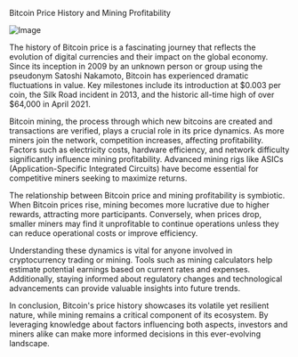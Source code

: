 Bitcoin Price History and Mining Profitability

![Image](https://github.com/user-attachments/assets/b8266eee-691e-4ee1-99ef-bfa10d234fd4)

The history of Bitcoin price is a fascinating journey that reflects the evolution of digital currencies and their impact on the global economy. Since its inception in 2009 by an unknown person or group using the pseudonym Satoshi Nakamoto, Bitcoin has experienced dramatic fluctuations in value. Key milestones include its introduction at $0.003 per coin, the Silk Road incident in 2013, and the historic all-time high of over $64,000 in April 2021.

Bitcoin mining, the process through which new bitcoins are created and transactions are verified, plays a crucial role in its price dynamics. As more miners join the network, competition increases, affecting profitability. Factors such as electricity costs, hardware efficiency, and network difficulty significantly influence mining profitability. Advanced mining rigs like ASICs (Application-Specific Integrated Circuits) have become essential for competitive miners seeking to maximize returns.

The relationship between Bitcoin price and mining profitability is symbiotic. When Bitcoin prices rise, mining becomes more lucrative due to higher rewards, attracting more participants. Conversely, when prices drop, smaller miners may find it unprofitable to continue operations unless they can reduce operational costs or improve efficiency.

Understanding these dynamics is vital for anyone involved in cryptocurrency trading or mining. Tools such as mining calculators help estimate potential earnings based on current rates and expenses. Additionally, staying informed about regulatory changes and technological advancements can provide valuable insights into future trends.

In conclusion, Bitcoin's price history showcases its volatile yet resilient nature, while mining remains a critical component of its ecosystem. By leveraging knowledge about factors influencing both aspects, investors and miners alike can make more informed decisions in this ever-evolving landscape.